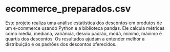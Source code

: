 # ecommerce_preparados.csv
Este projeto realiza uma análise estatística dos descontos em produtos de um e-commerce usando Python e a biblioteca pandas. Ele calcula métricas como média, mediana, variância, desvio padrão, moda, mínimo, máximo e quartis dos descontos. Os resultados ajudam a entender melhor a distribuição e os padrões dos descontos oferecidos.
